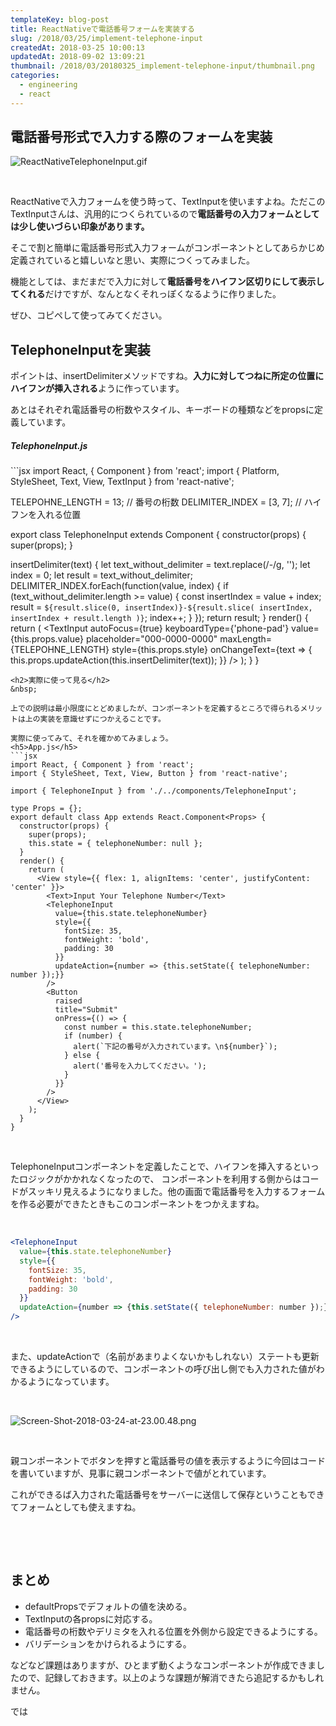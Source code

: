```yaml
---
templateKey: blog-post
title: ReactNativeで電話番号フォームを実装する
slug: /2018/03/25/implement-telephone-input
createdAt: 2018-03-25 10:00:13
updatedAt: 2018-09-02 13:09:21
thumbnail: /2018/03/20180325_implement-telephone-input/thumbnail.png
categories:
  - engineering
  - react
---
```


<h2>電話番号形式で入力する際のフォームを実装</h2>
<img class="post-image" src="https://s3-ap-northeast-1.amazonaws.com/statics.ver-1-0.net/uploads/2018/03/20180325_implement-telephone-input/ReactNativeTelephoneInput.gif" alt="ReactNativeTelephoneInput.gif"/>

&nbsp;

ReactNativeで入力フォームを使う時って、TextInputを使いますよね。ただこのTextInputさんは、汎用的につくられているので<strong>電話番号の入力フォームとしては少し使いづらい印象があります。</strong>

そこで割と簡単に電話番号形式入力フォームがコンポーネントとしてあらかじめ定義されていると嬉しいなと思い、実際につくってみました。

機能としては、まだまだで入力に対して<strong>電話番号をハイフン区切りにして表示してくれる</strong>だけですが、なんとなくそれっぽくなるように作りました。

ぜひ、コピペして使ってみてください。

<div class="after-intro"></div>
<h2>TelephoneInputを実装</h2>
ポイントは、insertDelimiterメソッドですね。<strong>入力に対してつねに所定の位置にハイフンが挿入される</strong>ように作っています。

あとはそれぞれ電話番号の桁数やスタイル、キーボードの種類などをpropsに定義しています。
<h5>TelephoneInput.js</h5>
```jsx
import React, { Component } from 'react';
import { Platform, StyleSheet, Text, View, TextInput } from 'react-native';

TELEPOHNE_LENGTH = 13; // 番号の桁数
DELIMITER_INDEX = [3, 7]; // ハイフンを入れる位置

export class TelephoneInput extends Component {
  constructor(props) {
    super(props);
  }

  insertDelimiter(text) {
    let text_without_delimiter = text.replace(/-/g, '');
    let index = 0;
    let result = text_without_delimiter;
    DELIMITER_INDEX.forEach(function(value, index) {
      if (text_without_delimiter.length >= value) {
        const insertIndex = value + index;
        result = `${result.slice(0, insertIndex)}-${result.slice(
          insertIndex,
          insertIndex + result.length
        )}`;
        index++;
      }
    });
    return result;
  }
  render() {
    return (
      <TextInput
        autoFocus={true}
        keyboardType={'phone-pad'}
        value={this.props.value}
        placeholder="000-0000-0000"
        maxLength={TELEPOHNE_LENGTH}
        style={this.props.style}
        onChangeText={text => {
          this.props.updateAction(this.insertDelimiter(text));
        }}
      />
    );
  }
}
```
<h2>実際に使って見る</h2>
&nbsp;

上での説明は最小限度にとどめましたが、コンポーネントを定義するところで得られるメリットは上の実装を意識せずにつかえることです。

実際に使ってみて、それを確かめてみましょう。
<h5>App.js</h5>
```jsx
import React, { Component } from 'react';
import { StyleSheet, Text, View, Button } from 'react-native';

import { TelephoneInput } from './../components/TelephoneInput';

type Props = {};
export default class App extends React.Component<Props> {
  constructor(props) {
    super(props);
    this.state = { telephoneNumber: null };
  }
  render() {
    return (
      <View style={{ flex: 1, alignItems: 'center', justifyContent: 'center' }}>
        <Text>Input Your Telephone Number</Text>
        <TelephoneInput
          value={this.state.telephoneNumber}
          style={{
            fontSize: 35,
            fontWeight: 'bold',
            padding: 30
          }}
          updateAction={number => {this.setState({ telephoneNumber: number });}}
        />
        <Button
          raised
          title="Submit"
          onPress={() => {
            const number = this.state.telephoneNumber;
            if (number) {
              alert(`下記の番号が入力されています。\n${number}`);
            } else {
              alert('番号を入力してください。');
            }
          }}
        />
      </View>
    );
  }
}

```
&nbsp;

TelephoneInputコンポーネントを定義したことで、ハイフンを挿入するといったロジックがかかれなくなったので、
コンポーネントを利用する側からはコードがスッキリ見えるようになりました。他の画面で電話番号を入力するフォームを作る必要ができたときもこのコンポーネントをつかえますね。

&nbsp;
```jsx
<TelephoneInput
  value={this.state.telephoneNumber}
  style={{
    fontSize: 35,
    fontWeight: 'bold',
    padding: 30
  }}
  updateAction={number => {this.setState({ telephoneNumber: number });}}
/>

```
&nbsp;

また、updateActionで（名前があまりよくないかもしれない）ステートも更新できるようにしているので、コンポーネントの呼び出し側でも入力された値がわかるようになっています。

&nbsp;

<img class="post-image" src="https://s3-ap-northeast-1.amazonaws.com/statics.ver-1-0.net/uploads/2018/03/20180325_implement-telephone-input/Screen-Shot-2018-03-24-at-23.00.48.png" alt="Screen-Shot-2018-03-24-at-23.00.48.png"/>

&nbsp;

親コンポーネントでボタンを押すと電話番号の値を表示するように今回はコードを書いていますが、見事に親コンポーネントで値がとれています。

これができるば入力された電話番号をサーバーに送信して保存ということもできてフォームとしても使えますね。

&nbsp;

&nbsp;
<h2>まとめ</h2>
<ul>
 	<li>defaultPropsでデフォルトの値を決める。</li>
 	<li>TextInputの各propsに対応する。</li>
 	<li>電話番号の桁数やデリミタを入れる位置を外側から設定できるようにする。</li>
 	<li>バリデーションをかけられるようにする。</li>
</ul>
などなど課題はありますが、ひとまず動くようなコンポーネントが作成できましたので、記録しておきます。以上のような課題が解消できたら追記するかもしれません。

では
